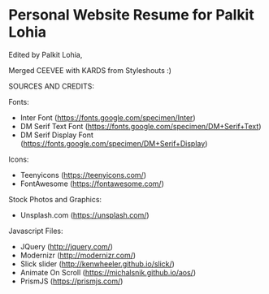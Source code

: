 # Personal Website Resume for Palkit Lohia

Edited by Palkit Lohia,

Merged CEEVEE with KARDS from Styleshouts :)


SOURCES AND CREDITS:

Fonts:

-   Inter Font (https://fonts.google.com/specimen/Inter)
-   DM Serif Text Font (https://fonts.google.com/specimen/DM+Serif+Text)
-   DM Serif Display Font (https://fonts.google.com/specimen/DM+Serif+Display)

Icons:

-   Teenyicons (https://teenyicons.com/)
-   FontAwesome (https://fontawesome.com/)

Stock Photos and Graphics:

-   Unsplash.com (https://unsplash.com/)

Javascript Files:

-   JQuery (http://jquery.com/)
-   Modernizr (http://modernizr.com/)
-   Slick slider (http://kenwheeler.github.io/slick/)
-   Animate On Scroll (https://michalsnik.github.io/aos/)
-   PrismJS (https://prismjs.com/)
